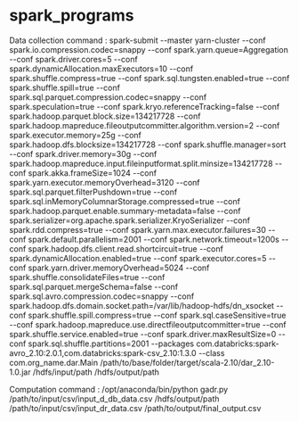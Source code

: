 # spark_programs

Data collection command :
spark-submit --master yarn-cluster --conf spark.io.compression.codec=snappy --conf spark.yarn.queue=Aggregation --conf spark.driver.cores=5 --conf spark.dynamicAllocation.maxExecutors=10 --conf spark.shuffle.compress=true --conf spark.sql.tungsten.enabled=true --conf spark.shuffle.spill=true --conf spark.sql.parquet.compression.codec=snappy --conf spark.speculation=true --conf spark.kryo.referenceTracking=false --conf spark.hadoop.parquet.block.size=134217728 --conf spark.hadoop.mapreduce.fileoutputcommitter.algorithm.version=2 --conf spark.executor.memory=25g --conf spark.hadoop.dfs.blocksize=134217728 --conf spark.shuffle.manager=sort --conf spark.driver.memory=30g --conf spark.hadoop.mapreduce.input.fileinputformat.split.minsize=134217728 --conf spark.akka.frameSize=1024 --conf spark.yarn.executor.memoryOverhead=3120 --conf spark.sql.parquet.filterPushdown=true --conf spark.sql.inMemoryColumnarStorage.compressed=true --conf spark.hadoop.parquet.enable.summary-metadata=false --conf spark.serializer=org.apache.spark.serializer.KryoSerializer --conf spark.rdd.compress=true --conf spark.yarn.max.executor.failures=30 --conf spark.default.parallelism=2001 --conf spark.network.timeout=1200s --conf spark.hadoop.dfs.client.read.shortcircuit=true --conf spark.dynamicAllocation.enabled=true --conf spark.executor.cores=5 --conf spark.yarn.driver.memoryOverhead=5024 --conf spark.shuffle.consolidateFiles=true --conf spark.sql.parquet.mergeSchema=false --conf spark.sql.avro.compression.codec=snappy --conf spark.hadoop.dfs.domain.socket.path=/var/lib/hadoop-hdfs/dn_xsocket --conf spark.shuffle.spill.compress=true --conf spark.sql.caseSensitive=true --conf spark.hadoop.mapreduce.use.directfileoutputcommitter=true --conf spark.shuffle.service.enabled=true --conf spark.driver.maxResultSize=0 --conf spark.sql.shuffle.partitions=2001 --packages com.databricks:spark-avro_2.10:2.0.1,com.databricks:spark-csv_2.10:1.3.0 --class com.org_name.dar.Main /path/to/base/folder/target/scala-2.10/dar_2.10-1.0.jar /hdfs/input/path /hdfs/output/path

Computation command :
	/opt/anaconda/bin/python gadr.py /path/to/input/csv/input_d_db_data.csv /hdfs/output/path /path/to/input/csv/input_dr_data.csv /path/to/output/final_output.csv
